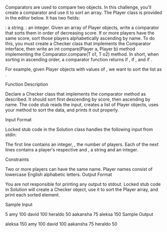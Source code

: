 Comparators are used to compare two objects. In this challenge, you'll create a comparator and use it to sort an array. The Player class is provided in the editor below. It has two fields:

: a string.
: an integer.
Given an array of  Player objects, write a comparator that sorts them in order of decreasing score. If  or more players have the same score, sort those players alphabetically ascending by name. To do this, you must create a Checker class that implements the Comparator interface, then write an int compare(Player a, Player b) method implementing the Comparator.compare(T o1, T o2) method. In short, when sorting in ascending order, a comparator function returns  if ,  if , and  if .

For example, given  Player objects with  values of , we want to sort the list as .

Function Description

Declare a Checker class that implements the comparator method as described. It should sort first descending by score, then ascending by name. The code stub reads the input, creates a list of Player objects, uses your method to sort the data, and prints it out properly.

Input Format

Locked stub code in the Solution class handles the following input from stdin:

The first line contains an integer, , the number of players.
Each of the next  lines contains a player's respective  and , a string and an integer.

Constraints

Two or more players can have the same name.
Player names consist of lowercase English alphabetic letters.
Output Format

You are not responsible for printing any output to stdout. Locked stub code in Solution will create a Checker object, use it to sort the Player array, and print each sorted element.

Sample Input

5
amy 100
david 100
heraldo 50
aakansha 75
aleksa 150
Sample Output

aleksa 150
amy 100
david 100
aakansha 75
heraldo 50
